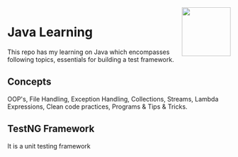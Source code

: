 <img align="right" src="https://upload.wikimedia.org/wikipedia/en/3/30/Java_programming_language_logo.svg" width="110" height="110">

Java Learning
=
This repo has my learning on Java which encompasses following topics, essentials for building a test framework.

Concepts
-
OOP's, File Handling, Exception Handling, Collections, Streams, Lambda Expressions, Clean code practices, Programs & Tips & Tricks.

TestNG Framework
-
It is a unit testing framework